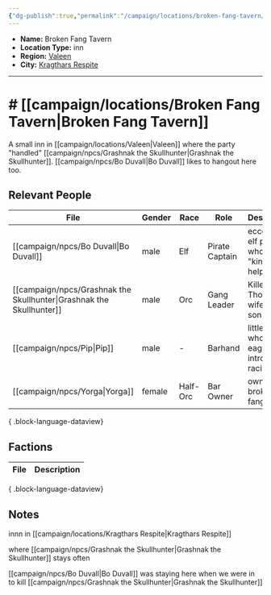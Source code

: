 ```yaml
---
{"dg-publish":true,"permalink":"/campaign/locations/broken-fang-tavern/","noteIcon":"","created":"2025-10-26T08:35:02.057-07:00","updated":"2025-10-27T16:34:53.106-07:00"}
---
```



<p><span><ul>
<li dir="auto"><strong>Name:</strong> Broken Fang Tavern</li>
<li dir="auto"><strong>Location Type:</strong> inn</li>
<li dir="auto"><strong>Region:</strong> <a data-tooltip-position="top" aria-label="campaign/locations/Valeen.md" data-href="campaign/locations/Valeen.md" href="campaign/locations/Valeen.md" class="internal-link" target="_blank" rel="noopener nofollow">Valeen</a></li>
<li dir="auto"><strong>City:</strong> <a data-tooltip-position="top" aria-label="campaign/locations/Kragthars Respite.md" data-href="campaign/locations/Kragthars Respite.md" href="campaign/locations/Kragthars Respite.md" class="internal-link" target="_blank" rel="noopener nofollow">Kragthars Respite</a></li>
</ul></span></p>

---

# # [[campaign/locations/Broken Fang Tavern\|Broken Fang Tavern]]
A small inn in [[campaign/locations/Valeen\|Valeen]] where the party "handled" [[campaign/npcs/Grashnak the Skullhunter\|Grashnak the Skullhunter]]. 
[[campaign/npcs/Bo Duvall\|Bo Duvall]] likes to hangout here too. 

## Relevant People
| File                                                                    | Gender | Race     | Role           | Description                                      |
| ----------------------------------------------------------------------- | ------ | -------- | -------------- | ------------------------------------------------ |
| [[campaign/npcs/Bo Duvall\|Bo Duvall]]                               | male   | Elf      | Pirate Captain | eccentric elf pirate who "kinda" helps out.      |
| [[campaign/npcs/Grashnak the Skullhunter\|Grashnak the Skullhunter]] | male   | Orc      | Gang Leader    | Killer of Thorin's wife and son (Dead)           |
| [[campaign/npcs/Pip\|Pip]]                                           | male   | \-       | Barhand        | little dude who's too eager to introduce racists |
| [[campaign/npcs/Yorga\|Yorga]]                                       | female | Half-Orc | Bar Owner      | owner of broken fang tavern                      |

{ .block-language-dataview}

## Factions
| File | Description |
| ---- | ----------- |

{ .block-language-dataview}
## Notes
innn in [[campaign/locations/Kragthars Respite\|Kragthars Respite]] 

where [[campaign/npcs/Grashnak the Skullhunter\|Grashnak the Skullhunter]] stays often

[[campaign/npcs/Bo Duvall\|Bo Duvall]] was staying here when we were in to kill [[campaign/npcs/Grashnak the Skullhunter\|Grashnak the Skullhunter]]